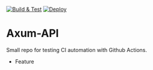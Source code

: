 [![Build & Test](https://github.com/rhrlima/axum-api/actions/workflows/build-and-test.yaml/badge.svg?branch=main)](https://github.com/rhrlima/axum-api/actions/workflows/build-and-test.yaml)
[![Deploy](https://github.com/rhrlima/axum-api/actions/workflows/deploy.yaml/badge.svg)](https://github.com/rhrlima/axum-api/actions/workflows/deploy.yaml)

# Axum-API

Small repo for testing CI automation with Github Actions.

- Feature
